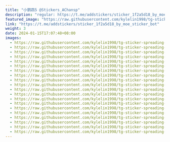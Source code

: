 ```yaml
---
title: "小鹦鹉5 @Stickers_AChansp"
description: "regular: https://t.me/addstickers/sticker_1f2a5d18_by_moe_sticker_bot"
featured_image: "https://raw.githubusercontent.com/kylelin1998/tg-sticker-spreading-worldwide-images/main/img/46c6b330-fca5-4fe1-8f39-ba497675b582.jpg"
link: "https://t.me/addstickers/sticker_1f2a5d18_by_moe_sticker_bot"
weight: 3
date: 2024-01-15T17:07:48+08:00
images:
  - https://raw.githubusercontent.com/kylelin1998/tg-sticker-spreading-worldwide-images/main/img/46c6b330-fca5-4fe1-8f39-ba497675b582.jpg
  - https://raw.githubusercontent.com/kylelin1998/tg-sticker-spreading-worldwide-images/main/img/0e7bff1c-d317-41ae-b38d-641d1917e252.jpg
  - https://raw.githubusercontent.com/kylelin1998/tg-sticker-spreading-worldwide-images/main/img/631a488d-9b4a-4d29-8eaa-51ff5586016e.jpg
  - https://raw.githubusercontent.com/kylelin1998/tg-sticker-spreading-worldwide-images/main/img/afc49dec-d47b-417a-9a95-6029a87463c2.jpg
  - https://raw.githubusercontent.com/kylelin1998/tg-sticker-spreading-worldwide-images/main/img/1fe4c9ac-6a11-4a62-aaf2-dd9a4fdec93c.jpg
  - https://raw.githubusercontent.com/kylelin1998/tg-sticker-spreading-worldwide-images/main/img/c2c28473-5a20-4be9-b126-1702c7dc522b.jpg
  - https://raw.githubusercontent.com/kylelin1998/tg-sticker-spreading-worldwide-images/main/img/a8434dac-cf19-400a-bf1e-c3263cf32c6f.jpg
  - https://raw.githubusercontent.com/kylelin1998/tg-sticker-spreading-worldwide-images/main/img/6a3b887c-1e18-46f4-b17e-b4638c667a89.jpg
  - https://raw.githubusercontent.com/kylelin1998/tg-sticker-spreading-worldwide-images/main/img/f38c8238-2d7b-4c23-b661-1b222c772856.jpg
  - https://raw.githubusercontent.com/kylelin1998/tg-sticker-spreading-worldwide-images/main/img/190e51de-fa69-43fd-aaa1-587514e94cb0.jpg
  - https://raw.githubusercontent.com/kylelin1998/tg-sticker-spreading-worldwide-images/main/img/225b6a41-0fd3-48ba-988c-c10e4a2dd9e9.jpg
  - https://raw.githubusercontent.com/kylelin1998/tg-sticker-spreading-worldwide-images/main/img/b9293c93-9de2-45e3-95dd-000545893635.jpg
  - https://raw.githubusercontent.com/kylelin1998/tg-sticker-spreading-worldwide-images/main/img/b902755c-9e51-4f36-b878-8901e81e5f4a.jpg
  - https://raw.githubusercontent.com/kylelin1998/tg-sticker-spreading-worldwide-images/main/img/803dd676-5bb2-41ae-8926-f82bc3a4898c.jpg
  - https://raw.githubusercontent.com/kylelin1998/tg-sticker-spreading-worldwide-images/main/img/be07377a-7f40-4c2a-9107-1d970eda2985.jpg
  - https://raw.githubusercontent.com/kylelin1998/tg-sticker-spreading-worldwide-images/main/img/78672861-4808-44c7-933a-e7f9e867e7e3.jpg
  - https://raw.githubusercontent.com/kylelin1998/tg-sticker-spreading-worldwide-images/main/img/353f17c7-6294-4672-84bc-51ab3c9d54ab.jpg
  - https://raw.githubusercontent.com/kylelin1998/tg-sticker-spreading-worldwide-images/main/img/6430a40d-f26b-4ecf-ab59-ab49bb9d00bf.jpg
  - https://raw.githubusercontent.com/kylelin1998/tg-sticker-spreading-worldwide-images/main/img/6d67041a-09be-4552-ac70-b9565b5d521b.jpg
  - https://raw.githubusercontent.com/kylelin1998/tg-sticker-spreading-worldwide-images/main/img/4a38e502-61d0-4500-ba93-4e3e514a4acb.jpg
---
```


